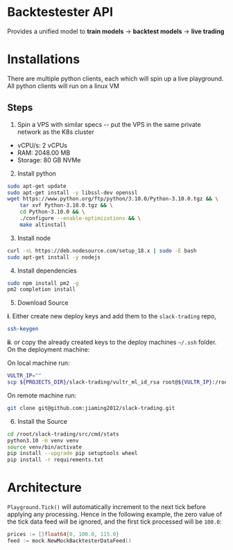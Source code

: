 # Backtestester API
Provides a unified model to **train models** -> **backtest models** -> **live trading**

# Installations
There are multiple python clients, each which will spin up a live playground. All python clients will run on a linux VM

## Steps
1. Spin a VPS with similar specs -- put the VPS in the same private network as the K8s cluster
- vCPU/s:
2 vCPUs
- RAM:
2048.00 MB
- Storage:
80 GB NVMe 

2. Install python
``` bash
sudo apt-get update
sudo apt-get install -y libssl-dev openssl
wget https://www.python.org/ftp/python/3.10.0/Python-3.10.0.tgz && \
    tar xvf Python-3.10.0.tgz && \
    cd Python-3.10.0 && \
    ./configure --enable-optimizations && \
    make altinstall
```
3. Install node
``` bash
curl -sL https://deb.nodesource.com/setup_18.x | sudo -E bash
sudo apt-get install -y nodejs
```
4. Install dependencies
``` bash
sudo npm install pm2 -g
pm2 completion install
```

5. Download Source

<b>i</b>. Either create new deploy keys and add them to the `slack-trading` repo, 
``` bash
ssh-keygen
```
<b>ii</b>. or copy the already created keys to the deploy machines `~/.ssh` folder. On the deployment machine:

On local machine run:
``` bash
VULTR_IP=""
scp ${PROJECTS_DIR}/slack-trading/vultr_ml_id_rsa root@${VULTR_IP}:/root/.ssh/id_rsa
```
On remote machine run:
``` bash
git clone git@github.com:jiaming2012/slack-trading.git
```

6. Install the Source
``` bash
cd /root/slack-trading/src/cmd/stats
python3.10 -m venv venv
source venv/bin/activate
pip install --upgrade pip setuptools wheel
pip install -r requirements.txt
```


# Architecture
`Playground.Tick()` will automatically increment to the next tick before applying any processing. Hence in the following example, the zero value of the tick data feed will be ignored, and the first tick processed will be `100.0`:

``` go
prices := []float64{0, 100.0, 115.0}
feed := mock.NewMockBacktesterDataFeed()
```